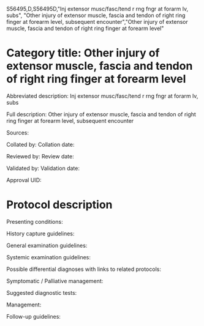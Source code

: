 S56495,D,S56495D,"Inj extensor musc/fasc/tend r rng fngr at forarm lv, subs", "Other injury of extensor muscle, fascia and tendon of right ring finger at forearm level, subsequent encounter","Other injury of extensor muscle, fascia and tendon of right ring finger at forearm level"
# Category title: Other injury of extensor muscle, fascia and tendon of right ring finger at forearm level

Abbreviated description: Inj extensor musc/fasc/tend r rng fngr at forarm lv, subs

Full description: Other injury of extensor muscle, fascia and tendon of right ring finger at forearm level, subsequent encounter

Sources:

Collated by:
Collation date:

Reviewed by:
Review date:

Validated by:
Validation date:

Approval UID:

# Protocol description

Presenting conditions:

History capture guidelines:

General examination guidelines:

Systemic examination guidelines:

Possible differential diagnoses with links to related protocols:

Symptomatic / Palliative management:

Suggested diagnostic tests:

Management:

Follow-up guidelines:
